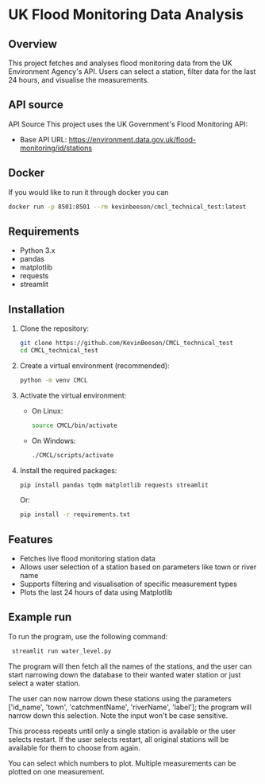 # UK Flood Monitoring Data Analysis

## Overview
This project fetches and analyses flood monitoring data from the UK Environment Agency's API. Users can select a station, filter data for the last 24 hours, and visualise the measurements.

## API source
API Source
This project uses the UK Government's Flood Monitoring API:

- Base API URL: https://environment.data.gov.uk/flood-monitoring/id/stations

## Docker 

If you would like to run it through docker you can 

```bash
docker run -p 8501:8501 --rm kevinbeeson/cmcl_technical_test:latest
```


## Requirements

- Python 3.x
- pandas
- matplotlib
- requests
- streamlit

## Installation

1. Clone the repository:
    ```bash
    git clone https://github.com/KevinBeeson/CMCL_technical_test
    cd CMCL_technical_test
    ```

2. Create a virtual environment (recommended):
    ```bash
    python -m venv CMCL
    ```

3. Activate the virtual environment:
    - On Linux:
        ```bash
        source CMCL/bin/activate
        ```
    - On Windows:
        ```bash
        ./CMCL/scripts/activate
        ```

4. Install the required packages:

    ```bash
    pip install pandas tqdm matplotlib requests streamlit
    ```
    
    Or:
    
    ```bash
    pip install -r requirements.txt
    ```
## Features
- Fetches live flood monitoring station data
- Allows user selection of a station based on parameters like town or river name
- Supports filtering and visualisation of specific measurement types
- Plots the last 24 hours of data using Matplotlib

## Example run

To run the program, use the following command:
```bash
 streamlit run water_level.py 
```
The program will then fetch all the names of the stations, and the user can start narrowing down the database to their wanted water station or just select a water station.


The user can now narrow down these stations using the parameters ['id_name', 'town', 'catchmentName', 'riverName', 'label']; the program will narrow down this selection. Note the input won't be case sensitive.



This process repeats until only a single station is available or the user selects restart. If the user selects restart, all original stations will be available for them to choose from again.


You can select which numbers to plot. Multiple measurements can be plotted on one measurement.
